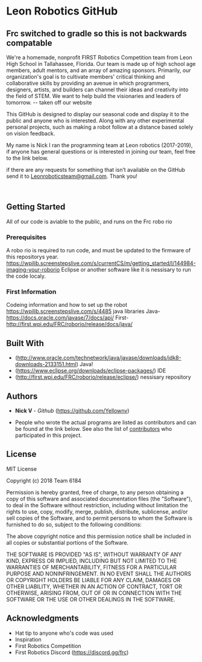 # Leon Robotics GitHub
## Frc switched to gradle so this is not backwards compatable

We're a homemade, nonprofit FIRST Robotics Competition team from Leon High School in Tallahassee, Florida. Our team is made up of high 
school age members, adult mentors, and an array of amazing sponsors. Primarily, our organization's goal is to cultivate members' 
critical thinking and collaborative skills by providing an avenue in which programmers, designers, artists, and builders can channel 
their ideas and creativity into the field of STEM. We want to help build the visionaries and leaders of tomorrow. -- taken off our website

This GitHub is designed to display our seasonal code and display it to the public and anyone who is interested. Along with any other
experimental personal projects, such as making a robot follow at a distance based solely on vision feedback. 

My name is Nick I ran the programming team at Leon robotics (2017-2019), if anyone has general questions or is interested in joining our team, feel free to the link below.

if there are any requests for something that isn’t available on the GitHub send it to Leonroboticsteam@gmail.com.
Thank you!

​
## Getting Started

All of our code is aviable to the public, and runs on the Frc robo rio

### Prerequisites

A robo rio is required to run code, and must be updated to the firmware of this repositorys year.
https://wpilib.screenstepslive.com/s/currentCS/m/getting_started/l/144984-imaging-your-roborio
Eclipse or another software like it is nessisary to run the code localy.



### First Information
Codeing information and how to set up the robot
https://wpilib.screenstepslive.com/s/4485
java libraries
Java- https://docs.oracle.com/javase/7/docs/api/
First- http://first.wpi.edu/FRC/roborio/release/docs/java/


## Built With

*  (http://www.oracle.com/technetwork/java/javase/downloads/jdk8-downloads-2133151.html) Java!
*  (https://www.eclipse.org/downloads/eclipse-packages/) IDE
*  (http://first.wpi.edu/FRC/roborio/release/eclipse/) nessisary repository




## Authors

* **Nick    V** - *Github* (https://github.com/Yellownv)

* People who wrote the actual programs are listed as contributors and can be found at the link below.
See also the list of [contributors](https://github.com/your/project/contributors) who participated in this project.

## License
MIT License

Copyright (c) 2018 Team 6184

Permission is hereby granted, free of charge, to any person obtaining a copy
of this software and associated documentation files (the "Software"), to deal
in the Software without restriction, including without limitation the rights
to use, copy, modify, merge, publish, distribute, sublicense, and/or sell
copies of the Software, and to permit persons to whom the Software is
furnished to do so, subject to the following conditions:

The above copyright notice and this permission notice shall be included in all
copies or substantial portions of the Software.

THE SOFTWARE IS PROVIDED "AS IS", WITHOUT WARRANTY OF ANY KIND, EXPRESS OR
IMPLIED, INCLUDING BUT NOT LIMITED TO THE WARRANTIES OF MERCHANTABILITY,
FITNESS FOR A PARTICULAR PURPOSE AND NONINFRINGEMENT. IN NO EVENT SHALL THE
AUTHORS OR COPYRIGHT HOLDERS BE LIABLE FOR ANY CLAIM, DAMAGES OR OTHER
LIABILITY, WHETHER IN AN ACTION OF CONTRACT, TORT OR OTHERWISE, ARISING FROM,
OUT OF OR IN CONNECTION WITH THE SOFTWARE OR THE USE OR OTHER DEALINGS IN THE
SOFTWARE.


## Acknowledgments

* Hat tip to anyone who's code was used
* Inspiration
* First Robotics Competition
* First Robotics Discord (https://discord.gg/frc)
